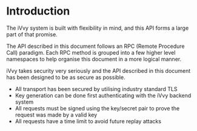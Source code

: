 # Introduction

The iVvy system is built with flexibility in mind, and this API forms a large part of that promise.

The API described in this document follows an RPC \(Remote Procedure Call\) paradigm. Each RPC method is grouped into a few higher level namespaces to help organise this document in a more logical manner.

iVvy takes security very seriously and the API described in this document has been designed to be as secure as possible.

* All transport has been secured by utilising industry standard TLS
* Key generation can be done first authenticating with the iVvy backend system
* All requests must be signed using the key/secret pair to prove the request was made by a valid key
* All requests have a time limit to avoid future replay attacks

